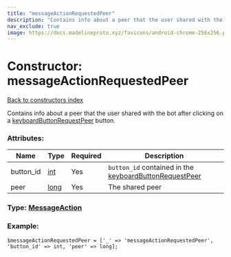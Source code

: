 ```yaml
---
title: "messageActionRequestedPeer"
description: "Contains info about a peer that the user shared with the bot after clicking on a keyboardButtonRequestPeer button."
nav_exclude: true
image: https://docs.madelineproto.xyz/favicons/android-chrome-256x256.png
---
```

# Constructor: messageActionRequestedPeer  
[Back to constructors index](/API_docs/constructors/index.html)



Contains info about a peer that the user shared with the bot after clicking on a [keyboardButtonRequestPeer](../constructors/keyboardButtonRequestPeer.html) button.

### Attributes:

| Name     |    Type       | Required | Description |
|----------|---------------|----------|-------------|
|button\_id|[int](/API_docs/types/int.html) | Yes|`button_id` contained in the [keyboardButtonRequestPeer](../constructors/keyboardButtonRequestPeer.html)|
|peer|[long](/API_docs/types/long.html) | Yes|The shared peer|



### Type: [MessageAction](/API_docs/types/MessageAction.html)


### Example:

```
$messageActionRequestedPeer = ['_' => 'messageActionRequestedPeer', 'button_id' => int, 'peer' => long];
```  
